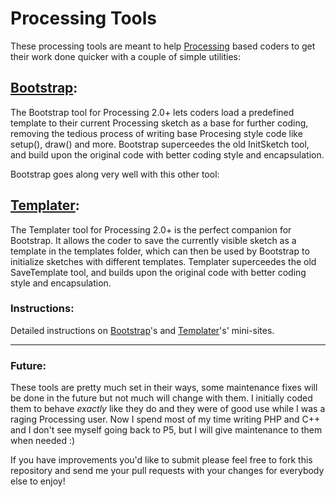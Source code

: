 # Processing Tools

These processing tools are meant to help [Processing](http://processing.org) based coders to get their work done quicker with a couple of simple utilities:

## [Bootstrap](http://poifox.com/bootstrap):

The Bootstrap tool for Processing 2.0+ lets coders load a predefined template to their current Processing sketch as a base for further coding, removing the tedious process of writing base Procesing style code like setup(), draw() and more. Bootstrap superceedes the old InitSketch tool, and build upon the original code with better coding style and encapsulation.

Bootstrap goes along very well with this other tool:

## [Templater](http://poifox.com/templater):

The Templater tool for Processing 2.0+ is the perfect companion for Bootstrap. It allows the coder to save the currently visible sketch as a template in the templates folder, which can then be used by Bootstrap to initialize sketches with different templates. Templater superceedes the old SaveTemplate tool, and builds upon the original code with better coding style and encapsulation.

### Instructions:

Detailed instructions on [Bootstrap](http://poifox.com/bootstrap)'s and [Templater](http://poifox.com/templater)'s' mini-sites.

---

### Future:

These tools are pretty much set in their ways, some maintenance fixes will be done in the future but not much will change with them. I initially coded them to behave _exactly_ like they do and they were of good use while I was a raging Processing user. Now I spend most of my time writing PHP and C++ and I don't see myself going back to P5, but I will give maintenance to them when needed :)

If you have improvements you'd like to submit please feel free to fork this repository and send me your pull requests with your changes for everybody else to enjoy!
